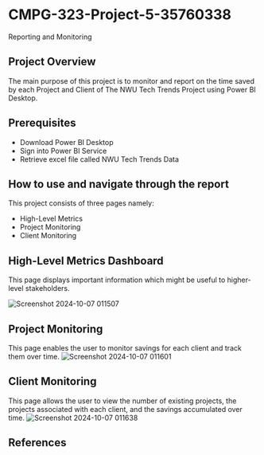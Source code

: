 # CMPG-323-Project-5-35760338
Reporting and Monitoring

## Project Overview
The main purpose of this project is to monitor and report on the time saved by each Project and Client of The NWU Tech Trends Project using Power BI Desktop.

## Prerequisites
+ Download Power BI Desktop
+ Sign into Power BI Service
+ Retrieve excel file called NWU Tech Trends Data

## How to use and navigate through the report
This project consists of three pages namely:
+ High-Level Metrics
+ Project Monitoring
+ Client Monitoring

## High-Level Metrics Dashboard
This page displays important information which might be useful to higher-level stakeholders.

![Screenshot 2024-10-07 011507](https://github.com/user-attachments/assets/abcef9bb-8a62-48d4-be4b-55146c586858)

## Project Monitoring
This page enables the user to monitor savings for each client and track them over time.
![Screenshot 2024-10-07 011601](https://github.com/user-attachments/assets/1f052d1d-70ca-4613-a409-1c99a64ba7cf)

## Client Monitoring
This page allows the user to view the number of existing projects, the projects associated with each client, and the savings accumulated over time.
![Screenshot 2024-10-07 011638](https://github.com/user-attachments/assets/173daee4-7745-4c72-9a66-aec7aa40f75d)

## References
